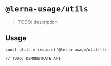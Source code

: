 # `@lerna-usage/utils`

> TODO: description

## Usage

```
const utils = require('@lerna-usage/utils');

// TODO: DEMONSTRATE API
```
